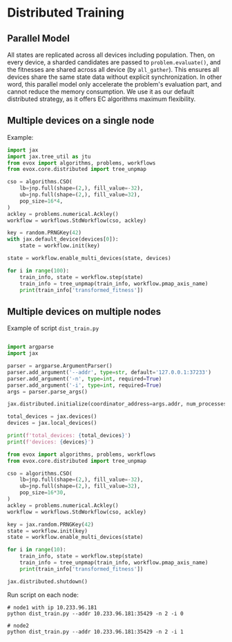 # Distributed Training

## Parallel Model

All states are replicated across all devices including population. Then, on every device, a sharded candidates are passed to `problem.evaluate()`, and the fitnesses are shared across all device (by `all_gather`). This ensures all devices share the same state data without explicit synchronization. In other word, this parallel model only accelerate the problem's evaluation part, and cannot reduce the memory consumption. We use it as our default distributed strategy, as it offers EC algorithms maximum flexibility.

## Multiple devices on a single node

Example:

```python
import jax
import jax.tree_util as jtu
from evox import algorithms, problems, workflows
from evox.core.distributed import tree_unpmap

cso = algorithms.CSO(
    lb=jnp.full(shape=(2,), fill_value=-32),
    ub=jnp.full(shape=(2,), fill_value=32),
    pop_size=16*4,
)
ackley = problems.numerical.Ackley()
workflow = workflows.StdWorkflow(cso, ackley)

key = random.PRNGKey(42)
with jax.default_device(devices[0]):
    state = workflow.init(key)

state = workflow.enable_multi_devices(state, devices)

for i in range(100):
    train_info, state = workflow.step(state)
    train_info = tree_unpmap(train_info, workflow.pmap_axis_name)
    print(train_info['transformed_fitness'])
```

## Multiple devices on multiple nodes

Example of script `dist_train.py`

```python

import argparse
import jax

parser = argparse.ArgumentParser()
parser.add_argument('--addr', type=str, default='127.0.0.1:37233')
parser.add_argument('-n', type=int, required=True)
parser.add_argument('-i', type=int, required=True)
args = parser.parse_args()

jax.distributed.initialize(coordinator_address=args.addr, num_processes=args.n, process_id=args.i, initialization_timeout=30)

total_devices = jax.devices()
devices = jax.local_devices()

print(f'total_devices: {total_devices}')
print(f'devices: {devices}')

from evox import algorithms, problems, workflows
from evox.core.distributed import tree_unpmap

cso = algorithms.CSO(
    lb=jnp.full(shape=(2,), fill_value=-32),
    ub=jnp.full(shape=(2,), fill_value=32),
    pop_size=16*30,
)
ackley = problems.numerical.Ackley()
workflow = workflows.StdWorkflow(cso, ackley)

key = jax.random.PRNGKey(42)
state = workflow.init(key)
state = workflow.enable_multi_devices(state)

for i in range(10):
    train_info, state = workflow.step(state)
    train_info = tree_unpmap(train_info, workflow.pmap_axis_name)
    print(train_info['transformed_fitness'])

jax.distributed.shutdown()
```

Run script on each node:

```shell
# node1 with ip 10.233.96.181
python dist_train.py --addr 10.233.96.181:35429 -n 2 -i 0

# node2
python dist_train.py --addr 10.233.96.181:35429 -n 2 -i 1
```